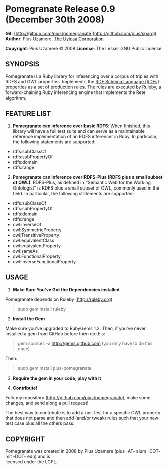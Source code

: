 Pomegranate Release 0.9 (December 30th 2008) 
===================================

**Git**:  [http://github.com/pius/pomegranate](http://github.com/pius/sparql)   
**Author**:    Pius Uzamere, [The Uyiosa Corporation](http://www.uyiosa.com)

**Copyright**: Pius Uzamere © 2008
**License**:  The Lesser GNU Public License


SYNOPSIS
--------

Pomegranate is a Ruby library for inferencing over a corpus of triples with RDFS and OWL properties.  Implements the [RDF Schema Language (RDFs)](http://www.w3.org/TR/rdf-schema/) properties as a set of production rules.  The rules are executed by [Ruleby](http://ruleby.org), a forward-chaining Ruby inferencing engine that implements the Rete algorithm.


FEATURE LIST
------------
                                                                              
1. **Pomegranate can inference over basic RDFS**: When finished, this library will have a full test suite and can serve as a maintainable reference implementation of an RDFS inferencer in Ruby.  In particular, the following statements are supported:

*  rdfs:subClassOf
*  rdfs:subPropertyOf
*  rdfs:domain
*  rdfs:range


2.  **Pomegranate can inference over RDFS-Plus (RDFS plus a small subset of OWL)**: RDFS-Plus, as defined in "Semantic Web for the Working Ontologist" is RDFS plus a small subset of OWL, commonly used in the field.  In particular, the following statements are supported:

*  rdfs:subClassOf
*  rdfs:subPropertyOf
*  rdfs:domain
*  rdfs:range
*  owl:inverseOf
*  owl:SymmetricProperty
*  owl:TransitiveProperty
*  owl:equivalentClass
*  owl:equivalentProperty
*  owl:sameAs
*  owl:FunctionalProperty
*  owl:InverseFunctionalProperty


USAGE
-----

1. **Make Sure You've Got the Dependencies installed**

Pomegranate depends on Ruleby (http://ruleby.org).

  > sudo gem install ruleby

2. **Install the Gem**

Make sure you've upgraded to RubyGems 1.2.  Then, if you've never installed a gem from GitHub before then do this:

  > gem sources -a http://gems.github.com (you only have to do this once)

Then:

  > sudo gem install pius-pomegranate


3. **Require the gem in your code, play with it**


4. **Contribute!**

Fork my repository (http://github.com/pius/pomegranate), make some changes, and send along a pull request!

The best way to contribute is to add a unit test for a specific OWL property that does not parse and then add (and/or tweak) rules such that your new test case plus all the others pass.
                                                                              

COPYRIGHT
---------                                                                 

Pomegranate was created in 2008 by Pius Uzamere (pius -AT- alum -DOT- mit -DOT- edu) and is    
licensed under the LGPL.
